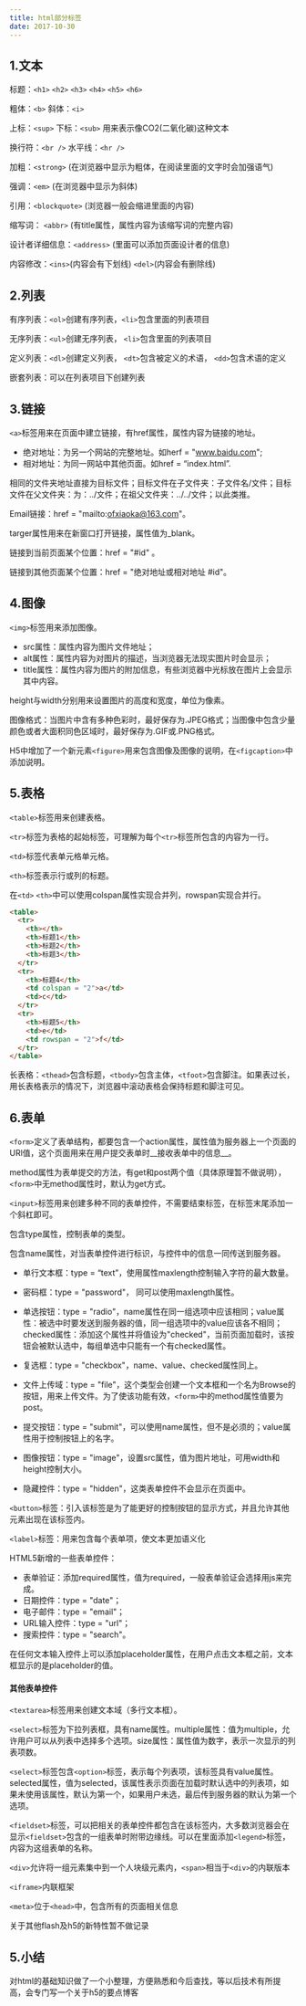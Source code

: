 ```yaml
---
title: html部分标签
date: 2017-10-30
---
```


## 1.文本

标题：`<h1>` `<h2>` `<h3>` `<h4>` `<h5>` `<h6>`

粗体：`<b>` 斜体：`<i>`

上标：`<sup>` 下标：`<sub>`        用来表示像CO2(二氧化碳)这种文本

换行符：`<br />` 水平线：`<hr />`

加粗：`<strong>`  (在浏览器中显示为粗体，在阅读里面的文字时会加强语气)

强调：`<em>` (在浏览器中显示为斜体)

引用：`<blockquote>`  (浏览器一般会缩进里面的内容)

缩写词： `<abbr>` (有title属性，属性内容为该缩写词的完整内容)

设计者详细信息：`<address>` (里面可以添加页面设计者的信息)

内容修改：`<ins>`(内容会有下划线) `<del>`(内容会有删除线)

## 2.列表

有序列表：`<ol>`创建有序列表，`<li>`包含里面的列表项目

无序列表：`<ul>`创建无序列表， `<li>`包含里面的列表项目

定义列表：`<dl>`创建定义列表， `<dt>`包含被定义的术语， `<dd>`包含术语的定义

嵌套列表：可以在列表项目下创建列表

## 3.链接

`<a>`标签用来在页面中建立链接，有href属性，属性内容为链接的地址。

- 绝对地址：为另一个网站的完整地址。如herf = "www.baidu.com";
- 相对地址：为同一网站中其他页面。如href = “index.html”.

相同的文件夹地址直接为目标文件；目标文件在子文件夹：子文件名/文件；目标文件在父文件夹：为：../文件；在祖父文件夹：../../文件；以此类推。

Email链接：href = "mailto:ofxiaoka@163.com"。

targer属性用来在新窗口打开链接，属性值为_blank。

链接到当前页面某个位置：href = "#id" 。

链接到其他页面某个位置：href = "绝对地址或相对地址 #id"。

## 4.图像

`<img>`标签用来添加图像。

- src属性：属性内容为图片文件地址；
- alt属性：属性内容为对图片的描述，当浏览器无法现实图片时会显示；
- title属性：属性内容为图片的附加信息，有些浏览器中光标放在图片上会显示其中内容。

height与width分别用来设置图片的高度和宽度，单位为像素。

图像格式：当图片中含有多种色彩时，最好保存为.JPEG格式；当图像中包含少量颜色或者大面积同色区域时，最好保存为.GIF或.PNG格式。

H5中增加了一个新元素`<figure>`用来包含图像及图像的说明，在`<figcaption>`中添加说明。

## 5.表格

`<table>`标签用来创建表格。

`<tr>`标签为表格的起始标签，可理解为每个`<tr>`标签所包含的内容为一行。

`<td>`标签代表单元格单元格。

`<th>`标签表示行或列的标题。

在`<td>` `<th>`中可以使用colspan属性实现合并列，rowspan实现合并行。

``` html
<table>
  <tr>
  	<th></th>
  	<th>标题1</th>
  	<th>标题2</th>
  	<th>标题3</th>
  </tr>
  <tr>
    <th>标题4</th>
  	<td colspan = "2">a</td>   
  	<td>c</td>
  </tr>
  <tr>
    <th>标题5</th>
  	<td>e</td>
  	<td rowspan = "2">f</td>
  </tr>
</table>
```

长表格：`<thead>`包含标题，`<tbody>`包含主体，`<tfoot>`包含脚注。如果表过长，用长表格表示的情况下，浏览器中滚动表格会保持标题和脚注可见。

## 6.表单

`<form>`定义了表单结构，都要包含一个action属性，属性值为服务器上一个页面的URl值，这个页面用来在用户提交表单时__接收表单中的信息__。

method属性为表单提交的方法，有get和post两个值（具体原理暂不做说明），`<form>`中无method属性时，默认为get方式。

`<input>`标签用来创建多种不同的表单控件，不需要结束标签，在标签末尾添加一个斜杠即可。

包含type属性，控制表单的类型。

包含name属性，对当表单控件进行标识，与控件中的信息一同传送到服务器。

- 单行文本框：type = “text”，使用属性maxlength控制输入字符的最大数量。

- 密码框：type = "password"， 同可以使用maxlength属性。

- 单选按钮：type = "radio"，name属性在同一组选项中应该相同；value属性：被选中时要发送到服务器的值，同一组选项中的value应该各不相同；checked属性：添加这个属性并将值设为"checked"，当前页面加载时，该按钮会被默认选中，每组单选中只能有一个有checked属性。

- 复选框：type = "checkbox"，name、value、checked属性同上。

- 文件上传域：type = "file"，这个类型会创建一个文本框和一个名为Browse的按钮，用来上传文件。为了使该功能有效，`<form>`中的method属性值要为post。

- 提交按钮：type = "submit"，可以使用name属性，但不是必须的；value属性用于控制按钮上的名字。

- 图像按钮：type = "image"，设置src属性，值为图片地址，可用width和height控制大小。

- 隐藏控件：type = "hidden"，这类表单控件不会显示在页面中。

`<button>`标签：引入该标签是为了能更好的控制按钮的显示方式，并且允许其他元素出现在该标签内。

`<label>`标签：用来包含每个表单项，使文本更加语义化

HTML5新增的一些表单控件：

- 表单验证：添加required属性，值为required，一般表单验证会选择用js来完成。
- 日期控件：type = "date"；
- 电子邮件：type = "email"；
- URL输入控件：type = "url"；
- 搜索控件：type = "search"。

在任何文本输入控件上可以添加placeholder属性，在用户点击文本框之前，文本框显示的是placeholder的值。

#### 其他表单控件

`<textarea>`标签用来创建文本域（多行文本框）。

`<select>`标签为下拉列表框，具有name属性。multiple属性：值为multiple，允许用户可以从列表中选择多个选项。size属性：属性值为数字，表示一次显示的列表项数。

`<select>`标签包含`<option>`标签，表示每个列表项，该标签具有value属性。selected属性，值为selected，该属性表示页面在加载时默认选中的列表项，如果未使用该属性，默认为第一个，如果用户未选，最后传到服务器的默认为第一个选项。

`<fieldset>`标签，可以把相关的表单控件都包含在该标签内，大多数浏览器会在显示`<fieldset>`包含的一组表单时附带边缘线。可以在里面添加`<legend>`标签，内容为这组表单的名称。

`<div>`允许将一组元素集中到一个人块级元素内，`<span>`相当于`<div>`的内联版本

`<iframe>`内联框架

`<meta>`位于`<head>`中，包含所有的页面相关信息

关于其他flash及h5的新特性暂不做记录

## 5.小结

对html的基础知识做了一个小整理，方便熟悉和今后查找，等以后技术有所提高，会专门写一个关于h5的要点博客




